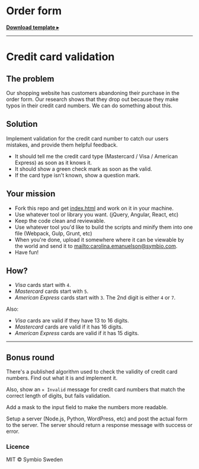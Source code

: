 # Order form

**[Download template ▸](index.html)**

----

# Credit card validation

## The problem

Our shopping website has customers abandoning their purchase in the order form. 
Our research shows that they drop out because they make typos in their credit 
card numbers. We can do something about this.

## Solution

Implement validation for the credit card number to catch our users mistakes, and 
provide them helpful feedback.

 * It should tell me the credit card type (Mastercard / Visa / American Express) 
  as soon as it knows it.
 * It should show a green check mark as soon as the valid.
 * If the card type isn't known, show a question mark.

## Your mission

 * Fork this repo and get [index.html](index.html) and work on it in your machine.
 * Use whatever tool or library you want. (jQuery, Angular, React, etc)
 * Keep the code clean and reviewable.
 * Use whatever tool you'd like to build the scripts and minify them into one file (Webpack, Gulp, Grunt, etc)
 * When you're done, upload it somewhere where it can be viewable by the world and send it to [mailto:carolina.emanuelson@symbio.com](carolina.emanuelson@symbio.com).
 * Have fun!

## How?

 - *Visa* cards start with `4`.
 - *Mastercard* cards start with `5`.
 - *American Express* cards start with `3`. The 2nd digit is either `4` or `7`.

Also:

 - *Visa* cards are valid if they have 13 to 16 digits.
 - *Mastercard* cards are valid if it has 16 digits.
 - *American Express* cards are valid if it has 15 digits.

----

## Bonus round

There's a published algorithm used to check the validity of credit card numbers.
Find out what it is and implement it.

Also, show an `✕ Invalid` message for credit card numbers that match the correct 
length of digits, but fails validation.

Add a mask to the input field to make the numbers more readable.

Setup a server (Node.js, Python, WordPress, etc) and post the actual form to the server.
The server should return a response message with success or error.

### Licence

MIT © Symbio Sweden